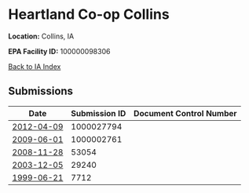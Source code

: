 # Heartland Co-op Collins

**Location:** Collins, IA

**EPA Facility ID:** 100000098306

[Back to IA Index](../../index.md)

## Submissions

| Date | Submission ID | Document Control Number |
|------|--------------|-------------------------|
| [2012-04-09](submissions/1000027794.md) | 1000027794 |  |
| [2009-06-01](submissions/1000002761.md) | 1000002761 |  |
| [2008-11-28](submissions/53054.md) | 53054 |  |
| [2003-12-05](submissions/29240.md) | 29240 |  |
| [1999-06-21](submissions/7712.md) | 7712 |  |
